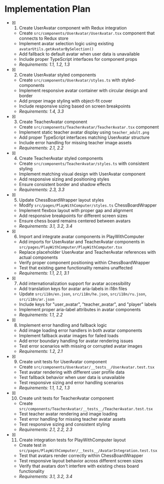 # Implementation Plan

- [x] 1. Create UserAvatar component with Redux integration

  - Create `src/components/UserAvatar/UserAvatar.tsx` component that connects to Redux store
  - Implement avatar selection logic using existing `avatarUtils.getAvatarBySelection()`
  - Add fallback to default avatar when user data is unavailable
  - Include proper TypeScript interfaces for component props
  - _Requirements: 1.1, 1.2, 1.3_

- [x] 2. Create UserAvatar styled components

  - Create `src/components/UserAvatar/styles.ts` with styled-components
  - Implement responsive avatar container with circular design and border
  - Add proper image styling with object-fit cover
  - Include responsive sizing based on screen breakpoints
  - _Requirements: 1.4, 3.3_

- [x] 3. Create TeacherAvatar component

  - Create `src/components/TeacherAvatar/TeacherAvatar.tsx` component
  - Implement static teacher avatar display using `teacher_adult.png`
  - Add proper TypeScript interfaces matching UserAvatar structure
  - Include error handling for missing teacher image assets
  - _Requirements: 2.1, 2.2_

- [x] 4. Create TeacherAvatar styled components

  - Create `src/components/TeacherAvatar/styles.ts` with consistent styling
  - Implement matching visual design with UserAvatar component
  - Add responsive sizing and positioning styles
  - Ensure consistent border and shadow effects
  - _Requirements: 2.3, 3.3_

- [x] 5. Update ChessBoardWrapper layout styles

  - Modify `src/pages/PlayWithComputer/styles.ts` ChessBoardWrapper
  - Implement flexbox layout with proper gap and alignment
  - Add responsive breakpoints for different screen sizes
  - Ensure chess board remains centered between avatars
  - _Requirements: 3.1, 3.2, 3.4_

- [x] 6. Import and integrate avatar components in PlayWithComputer

  - Add imports for UserAvatar and TeacherAvatar components in `src/pages/PlayWithComputer/PlayWithComputer.tsx`
  - Replace placeholder UserAvatar and TeacherAvatar references with actual components
  - Verify proper component positioning within ChessBoardWrapper
  - Test that existing game functionality remains unaffected
  - _Requirements: 1.1, 2.1, 3.1_

- [x] 7. Add internationalization support for avatar accessibility

  - Add translation keys for avatar aria-labels in i18n files
  - Update `src/i18n/en.json`, `src/i18n/he.json`, `src/i18n/ru.json`, `src/i18n/ar.json`
  - Include keys for "user_avatar", "teacher_avatar", and "player" labels
  - Implement proper aria-label attributes in avatar components
  - _Requirements: 1.1, 2.2_

- [x] 8. Implement error handling and fallback logic

  - Add image loading error handlers in both avatar components
  - Implement fallback avatar images for failed loads
  - Add error boundary handling for avatar rendering issues
  - Test error scenarios with missing or corrupted avatar images
  - _Requirements: 1.2, 2.1_

- [x] 9. Create unit tests for UserAvatar component

  - Create `src/components/UserAvatar/__tests__/UserAvatar.test.tsx`
  - Test avatar rendering with different user profile data
  - Test fallback behavior when user data is unavailable
  - Test responsive sizing and error handling scenarios
  - _Requirements: 1.1, 1.2, 1.3_

- [x] 10. Create unit tests for TeacherAvatar component

  - Create `src/components/TeacherAvatar/__tests__/TeacherAvatar.test.tsx`
  - Test teacher avatar rendering and image loading
  - Test error handling for missing teacher avatar assets
  - Test responsive sizing and consistent styling
  - _Requirements: 2.1, 2.2, 2.3_

- [x] 11. Create integration tests for PlayWithComputer layout
  - Create test in `src/pages/PlayWithComputer/__tests__/AvatarIntegration.test.tsx`
  - Test that avatars render correctly within ChessBoardWrapper
  - Test responsive layout behavior across different screen sizes
  - Verify that avatars don't interfere with existing chess board functionality
  - _Requirements: 3.1, 3.2, 3.4_

